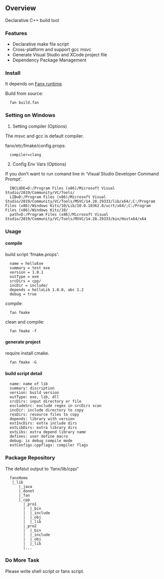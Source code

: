
## Overview

Declarative C++ build tool

### Features

- Declarative make file script
- Cross-platform and support gcc msvc
- Generate Visual Studio and XCode project file
- Dependency Package Management


### Install

It depends on [Fanx runtime](https://github.com/fanx-dev/fanx/blob/master/doc/QuickStart.md).

Build from source:
```
  fan build.fan
```

### Setting on Windows
1. Setting compiler (Options)

The msvc and gcc is default compiler.

fanx/etc/fmake/config.props:
```
  compiler=clang
```

2. Config Env Vars (Options)

If you don't want to run comand line in 'Visual Studio Developer Command Prompt'.
```
  INCLUDE=D:/Program Files (x86)/Microsoft Visual Studio/2019/Community/VC/Tools/
  LIB=D:/Program Files (x86)/Microsoft Visual Studio/2019/Community/VC/Tools/MSVC/14.28.29333/lib/x64/;C:/Program Files (x86)/Windows Kits/10/Lib/10.0.18362.0/ucrt/x64/;C:/Program Files (x86)/Windows Kits/10/
  path=D:/Program Files (x86)/Microsoft Visual Studio/2019/Community/VC/Tools/MSVC/14.28.29333/bin/Hostx64/x64
```

### Usage

#### compile

build script 'fmake.props':
```
  name = helloExe
  summary = test exe
  version = 1.0.1
  outType = exe
  srcDirs = cpp/
  incDir = include/
  depends = helloLib 1.0.0, abc 1.2
  debug = true
```
compile:
```
  fan fmake

```
clean and compile:
```
  fan fmake -f
```

#### generate project
require install cmake.
```
  fan fmake -G
```

#### build script detail

```
  name: name of lib
  summary: discription
  version: build version
  outType: exe, lib, dll
  srcDirs: input directory or file
  excludeSrc: exclude regex in srcDirs scan
  incDir: include directory to copy
  resDirs: resource files to copy
  depends: library with version
  extIncDirs: extra include dirs
  extLibDirs: extra library dirs
  extLibs: extra depend library name
  defines: user define macro
  debug: is debug compile mode
  extConfigs.cppflags: compiler flags
```

### Package Repository

The defalut output to 'fanx/lib/cpp/'
```
  fanxHome
   |_lib
      |_java
      |_donet
      |_fan
      |_cpp
        |_pro1
        |  |_bin
        |  |_include
        |  |_obj
        |  |_lib
        |_pro2
        |  |_bin
        |  |_include
        |  |_obj
        |  |_lib
        |...

````

### Do More Task

Please write shell script or fanx script.
